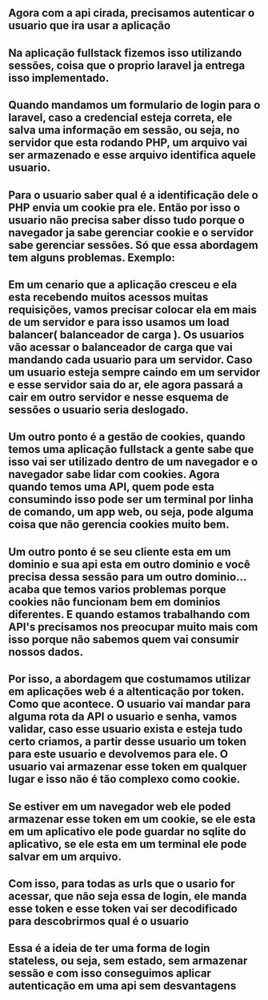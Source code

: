 ## Agora com a api cirada, precisamos autenticar o usuario que ira usar a aplicação 

## Na aplicação fullstack fizemos isso utilizando sessões, coisa que o proprio laravel ja entrega isso implementado.

## Quando mandamos um formulario de login para o laravel, caso a credencial esteja correta, ele salva uma informação em sessão, ou seja, no servidor que esta rodando PHP, um arquivo vai ser armazenado e esse arquivo identifica aquele usuario.

## Para o usuario saber qual é a identificação dele o PHP envia um cookie pra ele. Então por isso o usuario não precisa saber disso tudo porque o navegador ja sabe gerenciar cookie e o servidor sabe gerenciar sessões. Só que essa abordagem tem alguns problemas. Exemplo:

## Em um cenario que a aplicação cresceu e ela esta recebendo muitos acessos muitas requisições, vamos precisar colocar ela em mais de um servidor e para isso usamos um load balancer( balanceador de carga ). Os usuarios vão acessar o balanceador de carga que vai mandando cada usuario para um servidor. Caso um usuario esteja sempre caindo em um servidor e esse servidor saia do ar, ele agora passará a cair em outro servidor e nesse esquema de sessões o usuario seria deslogado.

## Um outro ponto é a gestão de cookies, quando temos uma aplicação fullstack a gente sabe que isso vai ser utilizado dentro de um navegador e o navegador sabe lidar com cookies. Agora quando temos uma API, quem pode esta consumindo isso pode ser um terminal por linha de comando, um app web, ou seja, pode alguma coisa que não gerencia cookies muito bem.

## Um outro ponto é se seu cliente esta em um dominio e sua api esta em outro dominio e você precisa dessa sessão para um outro dominio... acaba que temos varios problemas porque cookies não funcionam bem em dominios diferentes. E quando estamos trabalhando com API's precisamos nos preocupar muito mais com isso porque não sabemos quem vai consumir nossos dados. 

## Por isso, a abordagem que costumamos utilizar em aplicações web é a altenticação por token. Como que acontece. O usuario vai mandar para alguma rota da API o usuario e senha, vamos validar, caso esse usuario exista e esteja tudo certo criamos, a partir desse usuario um token para este usuario e devolvemos para ele. O usuario vai armazenar esse token em qualquer lugar e isso não é tão complexo como cookie.

## Se estiver em um navegador web ele poded armazenar esse token em um cookie, se ele esta em um aplicativo ele pode guardar no sqlite do aplicativo, se ele esta em um terminal ele pode salvar em um arquivo.

## Com isso, para todas as urls que o usario for acessar, que não seja essa de login, ele manda esse token e esse token vai ser decodificado para descobrirmos qual é o usuario 

## Essa é a ideia de ter uma forma de login stateless, ou seja, sem estado, sem armazenar sessão e com isso conseguimos aplicar autenticação em uma api sem desvantagens 